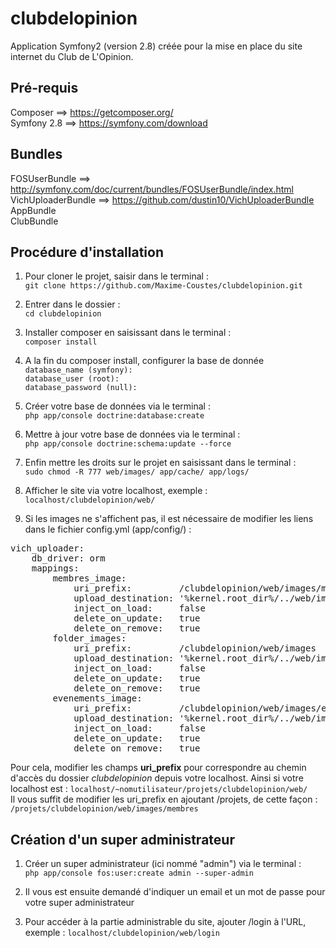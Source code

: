 clubdelopinion
==============
Application Symfony2 (version 2.8) créée pour la mise en place du site internet du Club de L'Opinion.

## Pré-requis

Composer ==> https://getcomposer.org/  
Symfony 2.8 ==> https://symfony.com/download

## Bundles

FOSUserBundle ==> http://symfony.com/doc/current/bundles/FOSUserBundle/index.html  
VichUploaderBundle ==> https://github.com/dustin10/VichUploaderBundle  
AppBundle  
ClubBundle  

## Procédure d'installation  
  
1. Pour cloner le projet, saisir dans le terminal :  
`git clone https://github.com/Maxime-Coustes/clubdelopinion.git`  
  
2. Entrer dans le dossier :  
`cd clubdelopinion` 

3. Installer composer en saisissant dans le terminal :  
`composer install`  
  
4. A la fin du composer install, configurer la base de donnée  
`database_name (symfony):`  
`database_user (root):`   
`database_password (null):`
  
5. Créer votre base de données via le terminal :  
`php app/console doctrine:database:create`  
  
6. Mettre à jour votre base de données via le terminal :  
`php app/console doctrine:schema:update --force`  
  
7. Enfin mettre les droits sur le projet en saisissant dans le terminal :  
`sudo chmod -R 777 web/images/ app/cache/ app/logs/`  

8. Afficher le site via votre localhost, exemple :  
`localhost/clubdelopinion/web/`  

9. Si les images ne s'affichent pas, il est nécessaire de modifier les liens dans le fichier config.yml (app/config/) :  
<pre>vich_uploader:
    db_driver: orm
    mappings:
        membres_image:
            uri_prefix:         /clubdelopinion/web/images/membres
            upload_destination: '%kernel.root_dir%/../web/images/membres'
            inject_on_load:     false
            delete_on_update:   true
            delete_on_remove:   true
        folder_images:
            uri_prefix:         /clubdelopinion/web/images
            upload_destination: '%kernel.root_dir%/../web/images'
            inject_on_load:     false
            delete_on_update:   true
            delete_on_remove:   true
        evenements_image:
            uri_prefix:         /clubdelopinion/web/images/evenements
            upload_destination: '%kernel.root_dir%/../web/images/evenements'
            inject_on_load:     false
            delete_on_update:   true
            delete_on_remove:   true
</pre>
Pour cela, modifier les champs **uri_prefix** pour correspondre au chemin d'accès du dossier *clubdelopinion* depuis votre localhost. Ainsi si votre localhost est :
`localhost/~nomutilisateur/projets/clubdelopinion/web/`  
Il vous suffit de modifier les uri_prefix en ajoutant /projets, de cette façon :  
`/projets/clubdelopinion/web/images/membres`  

## Création d'un super administrateur  

1. Créer un super administrateur (ici nommé "admin") via le terminal :  
`php app/console fos:user:create admin --super-admin`  
  
2. Il vous est ensuite demandé d'indiquer un email et un mot de passe pour votre super administrateur  
  
3. Pour accéder à la partie administrable du site, ajouter /login à l'URL, exemple :
`localhost/clubdelopinion/web/login`
